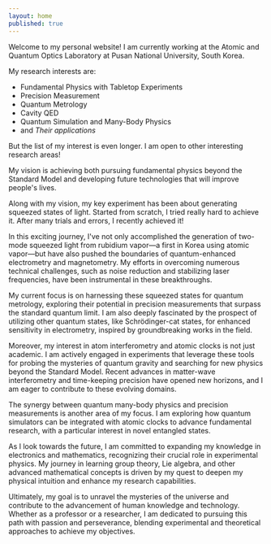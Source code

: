 ```yaml
---
layout: home
published: true
---
```

Welcome to my personal website! I am currently working at the Atomic and Quantum Optics Laboratory at Pusan National University, South Korea.

My research interests are:
- Fundamental Physics with Tabletop Experiments
- Precision Measurement
- Quantum Metrology
- Cavity QED
- Quantum Simulation and Many-Body Physics
- and _Their applications_

But the list of my interest is even longer. I am open to other interesting research areas!

My vision is achieving both pursuing fundamental physics beyond the Standard Model and developing future technologies that will improve people's lives.

Along with my vision, my key experiment has been about generating squeezed states of light. Started from scratch, I tried really hard to achieve it. After many trials and errors, I recently achieved it!

In this exciting journey, I've not only accomplished the generation of two-mode squeezed light from rubidium vapor—a first in Korea using atomic vapor—but have also pushed the boundaries of quantum-enhanced electrometry and magnetometry. My efforts in overcoming numerous technical challenges, such as noise reduction and stabilizing laser frequencies, have been instrumental in these breakthroughs.

My current focus is on harnessing these squeezed states for quantum metrology, exploring their potential in precision measurements that surpass the standard quantum limit. I am also deeply fascinated by the prospect of utilizing other quantum states, like Schrödinger-cat states, for enhanced sensitivity in electrometry, inspired by groundbreaking works in the field.

Moreover, my interest in atom interferometry and atomic clocks is not just academic. I am actively engaged in experiments that leverage these tools for probing the mysteries of quantum gravity and searching for new physics beyond the Standard Model. Recent advances in matter-wave interferometry and time-keeping precision have opened new horizons, and I am eager to contribute to these evolving domains.

The synergy between quantum many-body physics and precision measurements is another area of my focus. I am exploring how quantum simulators can be integrated with atomic clocks to advance fundamental research, with a particular interest in novel entangled states.

As I look towards the future, I am committed to expanding my knowledge in electronics and mathematics, recognizing their crucial role in experimental physics. My journey in learning group theory, Lie algebra, and other advanced mathematical concepts is driven by my quest to deepen my physical intuition and enhance my research capabilities.

Ultimately, my goal is to unravel the mysteries of the universe and contribute to the advancement of human knowledge and technology. Whether as a professor or a researcher, I am dedicated to pursuing this path with passion and perseverance, blending experimental and theoretical approaches to achieve my objectives.
